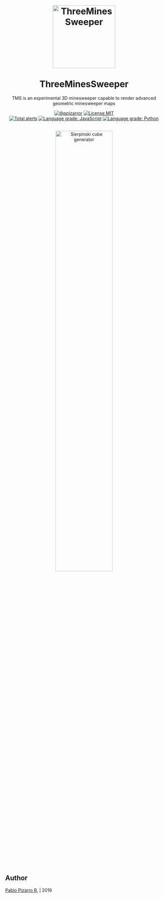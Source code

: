 <h1 align="center">
  <a href="https://ppizarror.com/ThreeMinesSweeper/" title="ThreeMinesSweeper">
    <img alt="ThreeMinesSweeper" src="https://ppizarror.com/ThreeMinesSweeper/resources/favicon/android-chrome-512x512.png" width="200px" height="200px" />
  </a>
  <br /><br />
  ThreeMinesSweeper</h1>
<p align="center">TMS is an experimental 3D minesweeper capable to render advanced geometric minesweeper maps</p>
<div align="center"><a href="https://ppizarror.com"><img alt="@ppizarror" src="https://ppizarror.com/badges/author.svg" /></a>
<a href="https://opensource.org/licenses/MIT/"><img alt="License MIT" src="https://ppizarror.com/badges/licensemit.svg" /></a>
<br><a href="https://lgtm.com/projects/g/ppizarror/ThreeMinesSweeper/alerts/"><img alt="Total alerts" src="https://img.shields.io/lgtm/alerts/g/ppizarror/ThreeMinesSweeper.svg?logo=lgtm&logoWidth=18" /></a>
<a href="https://lgtm.com/projects/g/ppizarror/ThreeMinesSweeper/context:javascript"><img alt="Language grade: JavaScript" src="https://img.shields.io/lgtm/grade/javascript/g/ppizarror/ThreeMinesSweeper.svg?logo=lgtm&logoWidth=18" /></a>
<a href="https://lgtm.com/projects/g/ppizarror/ThreeMinesSweeper/context:python"><img alt="Language grade: Python" src="https://img.shields.io/lgtm/grade/python/g/ppizarror/ThreeMinesSweeper.svg?logo=lgtm&logoWidth=18" /></a>
</div><br />

<p align="center">
  <img src="https://ppizarror.com/ThreeMinesSweeper/resources/web/game-1.jpg" alt="Sierpinski cube generator" width="60%" />
</p>

## Author
<a href="https://ppizarror.com" title="ppizarror">Pablo Pizarro R.</a> | 2019
